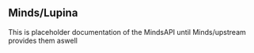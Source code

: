 ## Minds/Lupina

This is placeholder documentation of the MindsAPI until Minds/upstream provides them aswell
